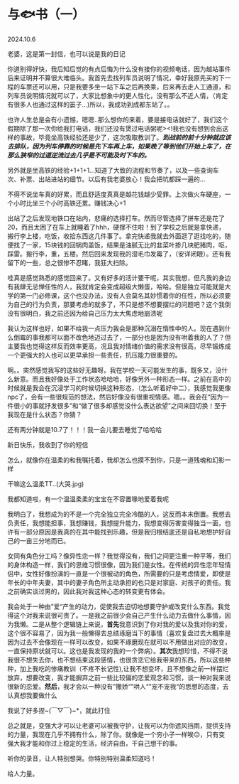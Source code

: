 # 与🐟书（一）

2024.10.6

老婆，这是第一封信，也可以说是我的日记

你道别得好快，我后知后觉的有点后悔为什么没有接你的视频电话，因为越站事件后来证明并不算很大难临头。我首先去找列车员说明了情况，幸好我原先买的下一程的车票还可以用，只是我要多坐一站下车之后再换乘，后来再去走人工通道，和列车员说明情况就可以了，大家比想象中的更人性化，没有那么不近人情，（肯定有很多人也通过这样的篓子...)所以，我成功到成都东站了。。

也许人生总是会有小遗憾，嗯嗯..那么想你的来着，要是接电话就好了，我们这个假期除了那一次你给我打电话，我们还没有煲过电话粥呢><!我也没有想到会出这样的事故，毕竟坐高铁经验还是少了，这次吸取教训了。***到战前的前十分钟就应该去排队，因为列车停靠的时候是先下车再上车，如果晚了等到他们开始上车了，在那么狭窄的过道逆流过去几乎是不可能及时下车的。***

另外就是坐高铁的经验+1+1+1...知道了大致的流程和节奏了，以及一些查询车次、补票、出站进站的细节。以后有我老婆放心！我会把坑都踩一遍的...

不得不说坐车真的好累，而且舒适度真真是越花钱越少受罪。上次做火车硬座，一个小时比坐三个小时高铁还累。赚钱决心+1

出站了之后发现地铁口在站内，悲痛的选择打车。然而尽管选择了拼车还是花了20，而且太困了在车上就睡着了hhh，硬撑不住啦！到了学校之后就是拿快递，搬行李上楼，吃饭，收拾东西这几件事了。拿完快递我就去外面逛了逛找吃的，随便找了一家，15块钱的回锅肉盖饭，结果是油腻无比的韭菜叶掺几块肥猪肉，呕，踩雷。搬行李，重，五楼。然后回来发现我的湿毛巾发霉了，（安详闭眼）。还有我留下的一些，总之很惨不忍睹，我狂大扫除。

哇真是感觉熟悉的感觉回来了。又有好多的活计要干呢，其实我想，但凡我的身边有我肆无忌惮任性的人，我就肯定会变成超级大懒蛋，哈哈。但是独立可能就是大学的第一门必修课，这个也没办法，没有人会莫名其妙惯着你的任性，所以必须要为自己的行为负责，那要考虑的就多了，不只是想不想要摆烂的问题吧？这个我倒没有很明白，我之前还因为给自己压力太大焦虑地崩溃呢

我认为这样也好，如果不给我一点压力我会是那种沉溺在惰性中的人。现在遇到什么倒霉的事我都可以面不改色地迈过去了，一部分也是因为没有哄着我的人了？但主要我也觉得这样反而效率更高，况且我对情绪价值的需求没有很高，尽早锻炼成一个更强大的人也可以更早承担一些责任，抗压能力很重要的。

啊。。突然感觉我写的这些好无趣呀。我在学校一天可能发生的事，既多又，没什么新意。而且我好像处于工作状态哈哈哈，好像另外一种形态一样。之前在高中的时候就是我会在沉浸学习的时候切换这种形态，（怎么听着好中二），我感觉我更像npc了，会有一些很规范的想法，然后好像没有很重视情感。嗯。。我会在“因为一件很小的事就抒发很多”和“做了很多却感觉没什么表达欲望”之间来回切换！至于我现在是什么状态？你猜？

还有两分钟就是10.7了！！！我一会儿要去睡觉了哈哈哈

新日快乐，我收到了你的短信

怎么，就像你在温柔的和我嘱托着，我却怎么也摸不到你，只是一道残魂和幻影一样

干嘛这么温柔TT..(大哭.jpg)

我都知道啦，有一个温温柔柔的宝宝在不容置喙地爱着我呢

我明白了，我想成为的不是一个完全独立完全冷酷的人，这反而本末倒置。我想去负责任，我想能担事，我想赚钱，我想提升能力，我想变得厉害变得独当一面，也许有一部分原因是我真的在其中能找到乐趣，但是我归根结底还是自私地想护好自己的一亩三分地而已。

女同有角色分工吗？像异性恋一样？我觉得没有，我们之间更注重一种平等，我们的身体构造一样，我们的思维习惯很像，因为我们是女性。在传统的异性恋年轻情侣中，女性好像扮演的一直是一个很被动的角色，所需要的只是考虑情爱，即使是年长的中年夫妻，其中的妻子角色所主动承担的也只是对家庭、对孩子的责任。我之前确实谈过男的，因此我对我这种心态的转变更有体会。

我会处于一种由”爱“产生的动力，促使我去迫切地想要守护或改变什么东西。我觉得这个对我来说很可贵了。一是我之前很少会自己产生什么动力去做什么事情，因为我懒。二是从整个逻辑链上来说，**首先**我意识到了你对我的爱以及我对你的爱，这个很不容易了，因为我一般懒得去总结琢磨当下的事情（喜欢复盘过去大概率是因为过去不会像现在一样可以改变，如果不琢磨现在就可以不用做出对应的改变，一直保持原状就可以。这也是我发现的我的一个弊病）。**其次**我想珍惜，不得不说我很不想失去你，也不想结束这段感情，也很贪恋它给我带来的东西，所以这些种种，加上我吃的惨痛教训（不疼不长记性),让我不想变坏，且不想像之前一样摆烂放弃，想要改变，我才能摒弃之前一些比较偏的恋爱观念和习惯，谈一种对我来说很新的恋爱。**然后**，我才会以一种没有”撒娇“”哄人“”宠不宠我“的思想的态度，去认真想我要做什么

我说了好多捏~(￣▽￣)~*，就此打住

总之就是，变强大才可以让老婆可以被我守护，让我可以为你遮风挡雨，提供支持的力量，我现在几乎不拥有什么，除了你。就像是一个穷小子一样唉😔，只有变强大我才能和你过上稳定的生活，经济自由，干自己想干的事。

听你的录音，让人特别想哭。你特别特别温柔知道吗！

给人力量。